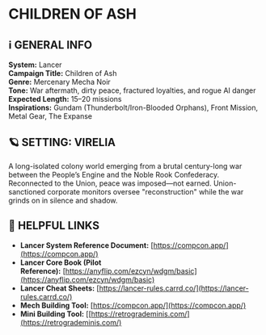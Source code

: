 # CHILDREN OF ASH

## ℹ️ GENERAL INFO

**System:** Lancer  
**Campaign Title:** Children of Ash  
**Genre:** Mercenary Mecha Noir  
**Tone:** War aftermath, dirty peace, fractured loyalties, and rogue AI danger  
**Expected Length:** 15–20 missions  
**Inspirations:** Gundam (Thunderbolt/Iron-Blooded Orphans), Front Mission, Metal Gear, The Expanse  

## 🪐 SETTING: VIRELIA
A long-isolated colony world emerging from a brutal century-long war between the People’s Engine and the Noble Rook Confederacy. Reconnected to the Union, peace was imposed—not earned. Union-sanctioned corporate monitors oversee "reconstruction" while the war grinds on in silence and shadow.


## 🔗 HELPFUL LINKS

- **Lancer System Reference Document:** [https://compcon.app/](https://compcon.app/)
- **Lancer Core Book (Pilot Reference):** [https://anyflip.com/ezcyn/wdgm/basic](https://anyflip.com/ezcyn/wdgm/basic)
- **Lancer Cheat Sheets:** [https://lancer-rules.carrd.co/](https://lancer-rules.carrd.co/)
- **Mech Building Tool:** [https://compcon.app/](https://compcon.app/)
- **Mini Building Tool:** [[https://retrogrademinis.com/](https://retrogrademinis.com/)
